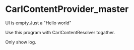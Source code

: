 # CarlContentProvider_master

UI is empty.Just a "Hello world"

Use this program with CarlContentResolver togather.

Only show log.
